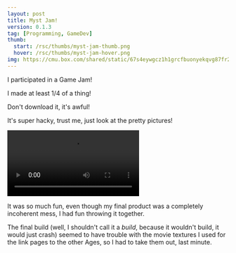 ```yaml
---
layout: post
title: Myst Jam!
version: 0.1.3
tag: [Programming, GameDev]
thumb:
  start: /rsc/thumbs/myst-jam-thumb.png
  hover: /rsc/thumbs/myst-jam-hover.png
img: https://cmu.box.com/shared/static/67s4eywgcz1h1grcfbuonyekqvg87fr2.png
---
```


I participated in a Game Jam!

I made at least 1/4 of a thing!

Don't download it, it's awful!

It's super hacky, trust me, just look at the pretty pictures!

<video autoplay loop>
  <source src="https://cmu.box.com/shared/static/wi4tqa264j3zdemb5ts3brfmly61xvtw.mp4" type="video/mp4">
</video>

It was so much fun, even though my final product was a completely incoherent mess, I had fun throwing it together.

The final build (well, I shouldn't call it a *build*, because it wouldn't build, it would just crash) seemed to have trouble with the movie textures I used for the link pages to the other Ages, so I had to take them out, last minute.



